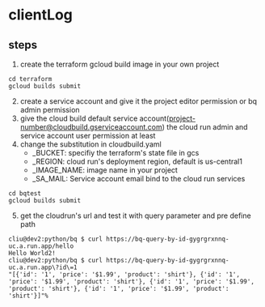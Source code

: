 # clientLog


## steps

1. create the terraform gcloud build image in your own project
```
cd terraform
gcloud builds submit
```
2. create a service account and give it the project editor permission or bq admin permission
3. give the cloud build default service account(project-number@cloudbuild.gserviceaccount.com) the cloud run admin and service account user permission at least
4. change the substitution in cloudbuild.yaml
    - _BUCKET: specifiy the terraform's state file in gcs
    - _REGION: cloud run's deployment region, default is us-central1
    - _IMAGE_NAME: image name in your project
    - _SA_MAIL: Service account email bind to the cloud run services
```
cd bqtest
gcloud builds submit
```
5. get the cloudrun's url and test it with query parameter and pre define path 
```
cliu@dev2:python/bq $ curl https://bq-query-by-id-gygrgrxnnq-uc.a.run.app/hello
Hello World2!
cliu@dev2:python/bq $ curl https://bq-query-by-id-gygrgrxnnq-uc.a.run.app\?id\=1
"[{'id': '1', 'price': '$1.99', 'product': 'shirt'}, {'id': '1', 'price': '$1.99', 'product': 'shirt'}, {'id': '1', 'price': '$1.99', 'product': 'shirt'}, {'id': '1', 'price': '$1.99', 'product': 'shirt'}]"%
```
